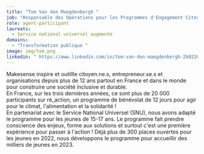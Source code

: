 ```yaml
---
title: "Tom Van den Maegdenbergh "
job: "Responsable des Opérations pour les Programmes d'Engagement Citoyen "
role: agent-participant
laureats:
  - Service national universel augmenté
domains:
  - "Transformation publique "
image: img/tom.png
linkedin: " https://www.linkedin.com/in/tom-van-den-maegdenbergh-2b0220102/ "
---
```

Makesense inspire et outillle citoyen.ne.s, entrepreneur.se.s et organisations depuis plus de 12 ans partout en France et dans le monde pour construire une société inclusive et durable.\
En France, sur les trois dernières années, ce sont plus de 20 000 participants sur ré_action, un programme de bénévolat de 12 jours pour agir pour le climat, l'alimentation et la solidarité !\
En partenariat avec le Service National Universel (SNU), nous avons adapté le programme pour les jeunes de 15-17 ans. Le programme fait prendre conscience des enjeux, forme aux solutions et surtout c'est une première expérience pour passer à l'action ! Déjà plus de 300 places ouvertes pour les jeunes en 2022, nous développons le programme pour accueillir des milliers de jeunes en 2023.